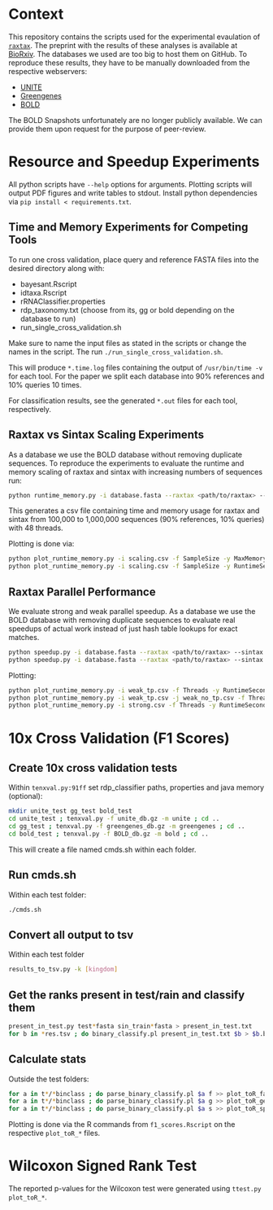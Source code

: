 # Context

This repository contains the scripts used for the experimental evaulation of [`raxtax`](https://github.com/noahares/raxtax).
The preprint with the results of these analyses is available at [BioRxiv](https://www.biorxiv.org/content/10.1101/2025.03.11.642618v1).
The databases we used are too big to host them on GitHub.
To reproduce these results, they have to be manually downloaded from the respective webservers:

- [UNITE](https://unite.ut.ee/)
- [Greengenes](https://greengenes.lbl.gov/Download/)
- [BOLD](https://v4.boldsystems.org/)

The BOLD Snapshots unfortunately are no longer publicly available.
We can provide them upon request for the purpose of peer-review.

# Resource and Speedup Experiments

All python scripts have `--help` options for arguments.
Plotting scripts will output PDF figures and write tables to stdout.
Install python dependencies via `pip install < requirements.txt`.

## Time and Memory Experiments for Competing Tools

To run one cross validation, place query and reference FASTA files into the desired directory along with:

- bayesant.Rscript
- idtaxa.Rscript
- rRNAClassifier.properties
- rdp_taxonomy.txt (choose from its, gg or bold depending on the database to run)
- run_single_cross_validation.sh

Make sure to name the input files as stated in the scripts or change the names in the script.
The run `./run_single_cross_validation.sh`.

This will produce `*.time.log` files containing the output of `/usr/bin/time -v` for each tool.
For the paper we split each database into 90% references and 10% queries 10 times.

For classification results, see the generated `*.out` files for each tool, respectively.

## Raxtax vs Sintax Scaling Experiments

As a database we use the BOLD database without removing duplicate sequences.
To reproduce the experiments to evaluate the runtime and memory scaling of raxtax and sintax with increasing numbers of sequences run:

```sh
python runtime_memory.py -i database.fasta --raxtax <path/to/raxtax> --sintax <path/to/vsearch> -s 100000 200000 300000 400000 500000 600000 700000 800000 900000 1000000 -r 3 -o <path/to/outputdir>
```

This generates a csv file containing time and memory usage for raxtax and sintax from 100,000 to 1,000,000 sequences (90% references, 10% queries) with 48 threads.

Plotting is done via:

```sh
python plot_runtime_memory.py -i scaling.csv -f SampleSize -y MaxMemoryBytes -o memory.pdf # Memory
python plot_runtime_memory.py -i scaling.csv -f SampleSize -y RuntimeSeconds -o runtime.pdf # Time
```

## Raxtax Parallel Performance

We evaluate strong and weak parallel speedup.
As a database we use the BOLD database with removing duplicate sequences to evaluate real speedups of actual work instead of just hash table lookups for exact matches.

```sh
python speedup.py -i database.fasta --raxtax <path/to/raxtax> --sintax <path/to/vsearch> -f true -w true -t 1 2 4 8 16 24 32 48 -s 250000 -r 5 -o <path/to/outputdir> # weak
python speedup.py -i database.fasta --raxtax <path/to/raxtax> --sintax <path/to/vsearch> -t 1 2 4 8 16 24 32 48 -s 500000 -r 5 -o <path/to/outputdir> # strong
```

Plotting:

```sh
python plot_runtime_memory.py -i weak_tp.csv -f Threads -y RuntimeSeconds -o speedup_weak.pdf # Weak
python plot_runtime_memory.py -i weak_tp.csv -j weak_no_tp.csv -f Threads -y RuntimeSeconds -o speedup_weak.pdf # Weak, compare 2 runs
python plot_runtime_memory.py -i strong.csv -f Threads -y RuntimeSeconds -w -o efficiency_strong.pdf # Strong
```

# 10x Cross Validation (F1 Scores)

## Create 10x cross validation tests
Within `tenxval.py:91ff` set rdp_classifier paths, properties and java memory (optional):
```sh
mkdir unite_test gg_test bold_test
cd unite_test ; tenxval.py -f unite_db.gz -m unite ; cd ..
cd gg_test ; tenxval.py -f greengenes_db.gz -m greengenes ; cd ..
cd bold_test ; tenxval.py -f BOLD_db.gz -m bold ; cd ..
```
This will create a file named cmds.sh within each folder.

## Run cmds.sh

Within each test folder:
```sh
./cmds.sh
```

## Convert all output to tsv

Within each test folder
```sh
results_to_tsv.py -k [kingdom]
```

## Get the ranks present in test/rain and classify them

```sh
present_in_test.py test*fasta sin_train*fasta > present_in_test.txt
for b in *res.tsv ; do binary_classify.pl present_in_test.txt $b > $b.binclass ; done
```

## Calculate stats
Outside the test folders:
```sh
for a in t*/*binclass ; do parse_binary_classify.pl $a f >> plot_toR_family; done
for a in t*/*binclass ; do parse_binary_classify.pl $a g >> plot_toR_genus; done
for a in t*/*binclass ; do parse_binary_classify.pl $a s >> plot_toR_species; done
```
Plotting is done via the R commands from `f1_scores.Rscript` on the respective `plot_toR_*` files.

# Wilcoxon Signed Rank Test

The reported p-values for the Wilcoxon test were generated using `ttest.py plot_toR_*`.
